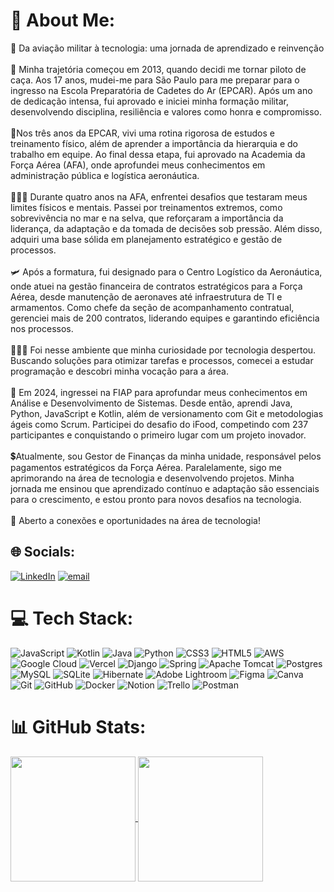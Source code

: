 # 💫 About Me:
🛫 Da aviação militar à tecnologia: uma jornada de aprendizado e reinvenção<br><br>🎒 Minha trajetória começou em 2013, quando decidi me tornar piloto de caça. Aos 17 anos, mudei-me para São Paulo para me preparar para o ingresso na Escola Preparatória de Cadetes do Ar (EPCAR). Após um ano de dedicação intensa, fui aprovado e iniciei minha formação militar, desenvolvendo disciplina, resiliência e valores como honra e compromisso.<br><br>🎒Nos três anos da EPCAR, vivi uma rotina rigorosa de estudos e treinamento físico, além de aprender a importância da hierarquia e do trabalho em equipe. Ao final dessa etapa, fui aprovado na Academia da Força Aérea (AFA), onde aprofundei meus conhecimentos em administração pública e logística aeronáutica.<br><br>👨🏻‍🎓 Durante quatro anos na AFA, enfrentei desafios que testaram meus limites físicos e mentais. Passei por treinamentos extremos, como sobrevivência no mar e na selva, que reforçaram a importância da liderança, da adaptação e da tomada de decisões sob pressão. Além disso, adquiri uma base sólida em planejamento estratégico e gestão de processos.<br><br>🛩️ Após a formatura, fui designado para o Centro Logístico da Aeronáutica, onde atuei na gestão financeira de contratos estratégicos para a Força Aérea, desde manutenção de aeronaves até infraestrutura de TI e armamentos. Como chefe da seção de acompanhamento contratual, gerenciei mais de 200 contratos, liderando equipes e garantindo eficiência nos processos.<br><br>👨🏻‍💻 Foi nesse ambiente que minha curiosidade por tecnologia despertou. Buscando soluções para otimizar tarefas e processos, comecei a estudar programação e descobri minha vocação para a área.<br><br>🎒 Em 2024, ingressei na FIAP para aprofundar meus conhecimentos em Análise e Desenvolvimento de Sistemas. Desde então, aprendi Java, Python, JavaScript e Kotlin, além de versionamento com Git e metodologias ágeis como Scrum. Participei do desafio do iFood, competindo com 237 participantes e conquistando o primeiro lugar com um projeto inovador.<br><br>💲Atualmente, sou Gestor de Finanças da minha unidade, responsável pelos pagamentos estratégicos da Força Aérea. Paralelamente, sigo me aprimorando na área de tecnologia e desenvolvendo projetos. Minha jornada me ensinou que aprendizado contínuo e adaptação são essenciais para o crescimento, e estou pronto para novos desafios na tecnologia.<br><br>🚀 Aberto a conexões e oportunidades na área de tecnologia!


## 🌐 Socials:
[![LinkedIn](https://img.shields.io/badge/LinkedIn-%230077B5.svg?logo=linkedin&logoColor=white)](https://linkedin.com/in/www.linkedin.com/in/joao-fazzolo) [![email](https://img.shields.io/badge/Email-D14836?logo=gmail&logoColor=white)](mailto:admfazzolo@gmail.com) 

# 💻 Tech Stack:
![JavaScript](https://img.shields.io/badge/javascript-%23323330.svg?style=plastic&logo=javascript&logoColor=%23F7DF1E) ![Kotlin](https://img.shields.io/badge/kotlin-%237F52FF.svg?style=plastic&logo=kotlin&logoColor=white) ![Java](https://img.shields.io/badge/java-%23ED8B00.svg?style=plastic&logo=openjdk&logoColor=white) ![Python](https://img.shields.io/badge/python-3670A0?style=plastic&logo=python&logoColor=ffdd54) ![CSS3](https://img.shields.io/badge/css3-%231572B6.svg?style=plastic&logo=css3&logoColor=white) ![HTML5](https://img.shields.io/badge/html5-%23E34F26.svg?style=plastic&logo=html5&logoColor=white) ![AWS](https://img.shields.io/badge/AWS-%23FF9900.svg?style=plastic&logo=amazon-aws&logoColor=white) ![Google Cloud](https://img.shields.io/badge/GoogleCloud-%234285F4.svg?style=plastic&logo=google-cloud&logoColor=white) ![Vercel](https://img.shields.io/badge/vercel-%23000000.svg?style=plastic&logo=vercel&logoColor=white) ![Django](https://img.shields.io/badge/django-%23092E20.svg?style=plastic&logo=django&logoColor=white) ![Spring](https://img.shields.io/badge/spring-%236DB33F.svg?style=plastic&logo=spring&logoColor=white) ![Apache Tomcat](https://img.shields.io/badge/apache%20tomcat-%23F8DC75.svg?style=plastic&logo=apache-tomcat&logoColor=black) ![Postgres](https://img.shields.io/badge/postgres-%23316192.svg?style=plastic&logo=postgresql&logoColor=white) ![MySQL](https://img.shields.io/badge/mysql-4479A1.svg?style=plastic&logo=mysql&logoColor=white) ![SQLite](https://img.shields.io/badge/sqlite-%2307405e.svg?style=plastic&logo=sqlite&logoColor=white) ![Hibernate](https://img.shields.io/badge/Hibernate-59666C?style=plastic&logo=Hibernate&logoColor=white) ![Adobe Lightroom](https://img.shields.io/badge/Adobe%20Lightroom-31A8FF.svg?style=plastic&logo=Adobe%20Lightroom&logoColor=white) ![Figma](https://img.shields.io/badge/figma-%23F24E1E.svg?style=plastic&logo=figma&logoColor=white) ![Canva](https://img.shields.io/badge/Canva-%2300C4CC.svg?style=plastic&logo=Canva&logoColor=white) ![Git](https://img.shields.io/badge/git-%23F05033.svg?style=plastic&logo=git&logoColor=white) ![GitHub](https://img.shields.io/badge/github-%23121011.svg?style=plastic&logo=github&logoColor=white) ![Docker](https://img.shields.io/badge/docker-%230db7ed.svg?style=plastic&logo=docker&logoColor=white) ![Notion](https://img.shields.io/badge/Notion-%23000000.svg?style=plastic&logo=notion&logoColor=white) ![Trello](https://img.shields.io/badge/Trello-%23026AA7.svg?style=plastic&logo=Trello&logoColor=white) ![Postman](https://img.shields.io/badge/Postman-FF6C37?style=plastic&logo=postman&logoColor=white)
# 📊 GitHub Stats:
<div>
  <a href="https://github.com/anuraghazra/github-readme-stats">
    <img height=200 align="center" src="https://github-readme-stats.vercel.app/api?username=JoaoPedroFazzolo&hide_rank=true&theme=dark" />
  </a>
  <a href="https://github.com/anuraghazra/convoychat">
    <img height=200 align="center" src="https://github-readme-stats.vercel.app/api/top-langs?username=JoaoPedroFazzolo&layout=compact&langs_count=8&card_width=320&hide=TeX&theme=dark" />
  </a>
</div>
